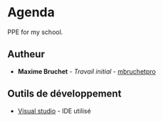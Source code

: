 # Agenda

PPE for my school.

## Autheur

* **Maxime Bruchet** - *Travail initial* - [mbruchetpro](https://github.com/mbruchetpro)

## Outils de développement

* [Visual studio](https://www.visualstudio.com/fr/) - IDE utilisé
